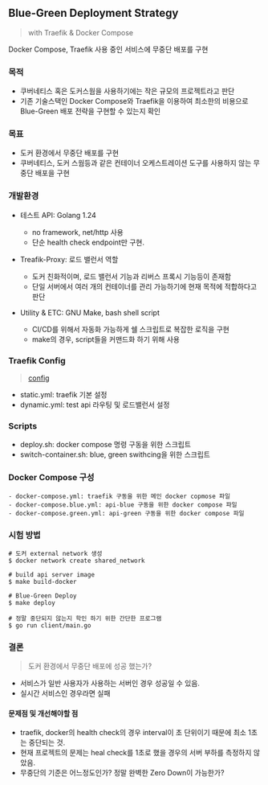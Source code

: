 ## Blue-Green Deployment Strategy
> with Traefik & Docker Compose

Docker Compose, Traefik 사용 중인 서비스에 무중단 배포를 구현

### 목적

- 쿠버네티스 혹은 도커스웜을 사용하기에는 작은 규모의 프로젝트라고 판단
- 기존 기술스택인 Docker Compose와 Traefik을 이용하여 최소한의 비용으로 Blue-Green 배포 전략을 구현할 수 있는지 확인 

### 목표

- 도커 환경에서 무중단 배포를 구현
- 쿠버네티스, 도커 스웜등과 같은 컨테이너 오케스트레이션 도구를 사용하지 않는 무중단 배포을 구현

### 개발환경

- 테스트 API: Golang 1.24
  - no framework, net/http 사용
  - 단순 health check endpoint만 구현.

- Treafik-Proxy: 로드 밸런서 역할
  - 도커 친화적이며, 로드 밸런서 기능과 리버스 프록시 기능등이 존재함
  - 단일 서버에서 여러 개의 컨테이너를 관리 가능하기에 현재 목적에 적합하다고 판단

- Utility & ETC: GNU Make, bash shell script
  - CI/CD를 위해서 자동화 가능하게 쉘 스크립트로 복잡한 로직을 구현
  - make의 경우, script들을 커맨드화 하기 위해 사용

### Traefik Config
> [config](./config)

- static.yml: traefik 기본 설정
- dynamic.yml: test api 라우팅 및 로드밸런서 설정 

### Scripts

- deploy.sh: docker compose 명령 구동을 위한 스크립트
- switch-container.sh: blue, green swithcing을 위한 스크립트

### Docker Compose 구성

```shell
- docker-compose.yml: traefik 구동을 위한 메인 docker copmose 파일
- docker-compose.blue.yml: api-blue 구동을 위한 docker compose 파일
- docker-compose.green.yml: api-green 구동을 위한 docker compose 파일
```

### 시험 방법

```shell
# 도커 external network 생성
$ docker network create shared_network

# build api server image
$ make build-docker

# Blue-Green Deploy
$ make deploy

# 정말 중단되지 않는지 학인 하기 위한 간단한 프로그램
$ go run client/main.go
```

### 결론

> 도커 환경에서 무중단 배포에 성공 했는가?

- 서비스가 일반 사용자가 사용하는 서버인 경우 성공일 수 있음.
- 실시간 서비스인 경우라면 실패 

#### 문제점 및 개선해야할 점
- traefik, docker의 health check의 경우 interval이 초 단위이기 때문에 최소 1초는 중단되는 것.
- 현재 프로젝트의 문제는 heal check를 1초로 했을 경우의 서버 부하를 측정하지 않았음.
- 무중단의 기준은 어느정도인가? 정말 완벽한 Zero Down이 가능한가?
